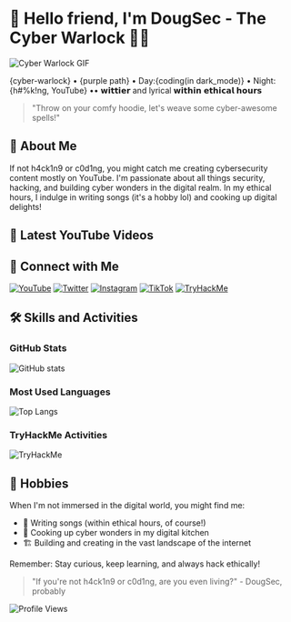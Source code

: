# 👋 Hello friend, I'm DougSec - The Cyber Warlock 🧙‍♂️

![Cyber Warlock GIF](https://media.giphy.com/media/ZVik7pBtu9dNS/giphy.gif)

{cyber-warlock} • {purple path} • Day:{coding(in dark_mode)} • Night:{h#%k!ng, YouTube} •• 𝘄𝗶𝘁𝘁𝗶𝗲𝗿 and lyrical 𝘄𝗶𝘁𝗵𝗶𝗻 𝗲𝘁𝗵𝗶𝗰𝗮𝗹 𝗵𝗼𝘂𝗿𝘀

> "Throw on your comfy hoodie, let's weave some cyber-awesome spells!"

## 🚀 About Me

If not h4ck1n9 or c0d1ng, you might catch me creating cybersecurity content mostly on YouTube. I'm passionate about all things security, hacking, and building cyber wonders in the digital realm. In my ethical hours, I indulge in writing songs (it's a hobby lol) and cooking up digital delights!

## 🎥 Latest YouTube Videos

<!-- YOUTUBE:START -->
<!-- This section will be automatically updated with your latest YouTube videos -->
<!-- YOUTUBE:END -->

## 🔗 Connect with Me

[![YouTube](https://img.shields.io/badge/YouTube-%23FF0000.svg?style=for-the-badge&logo=YouTube&logoColor=white)](https://www.youtube.com/@douglascybersec)
[![Twitter](https://img.shields.io/badge/Twitter-%231DA1F2.svg?style=for-the-badge&logo=Twitter&logoColor=white)](https://twitter.com/douglascybersec)
[![Instagram](https://img.shields.io/badge/Instagram-%23E4405F.svg?style=for-the-badge&logo=Instagram&logoColor=white)](https://instagram.com/douglascybersec)
[![TikTok](https://img.shields.io/badge/TikTok-%23000000.svg?style=for-the-badge&logo=TikTok&logoColor=white)](https://www.tiktok.com/@douglascybersec)
[![TryHackMe](https://img.shields.io/badge/TryHackMe-%23212C42.svg?style=for-the-badge&logo=TryHackMe&logoColor=white)](https://tryhackme.com/p/D0ugS3c0p5)

## 🛠 Skills and Activities

### GitHub Stats
![GitHub stats](https://github-readme-stats.vercel.app/api?username=douglascybersec&show_icons=true&theme=radical&count_private=true)

### Most Used Languages
![Top Langs](https://github-readme-stats.vercel.app/api/top-langs/?username=douglascybersec&layout=compact&theme=radical&count_private=true)

### TryHackMe Activities
<img src="https://tryhackme-badges.s3.amazonaws.com/D0ugS3c0p5.png" alt="TryHackMe">

## 🎵 Hobbies

When I'm not immersed in the digital world, you might find me:
- 🎸 Writing songs (within ethical hours, of course!)
- 🍳 Cooking up cyber wonders in my digital kitchen
- 🏗 Building and creating in the vast landscape of the internet

Remember: Stay curious, keep learning, and always hack ethically!

> "If you're not h4ck1n9 or c0d1ng, are you even living?" - DougSec, probably

![Profile Views](https://komarev.com/ghpvc/?username=douglascybersec&color=blueviolet)

